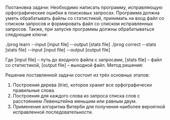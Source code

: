 Постановка задачи:
Необходимо написать программу, исправляющую орфографические ошибки в поисковых запросах. Программа должна уметь обрабатывать файлы со статистикой, принимать на вход файл со списком запросов и формировать файл со списком исправленных запросов. Также, при запуске программы должны обрабатываться следующие ключи:

./prog learn --input [input file] --output [stats file]
./prog correct --stats [stats file] --input [input file] --output [output file]

Где [input file] – путь до входного файла с запросами, [stats file] – файл со статистикой, [output file] – выходной файл.
Метод решения:

Решение поставленной задачи состоит из трёх основных этапов:
1. Построения дерева (trie), которое хранит все орфографически правильные слова.
2. Построения для каждого слова из запроса списка слов с расстоянием Левенштейна меньшим или равным двум.
3. Применения алгоритма Витерби для получения наиболее вероятной исправленной последовательности.

